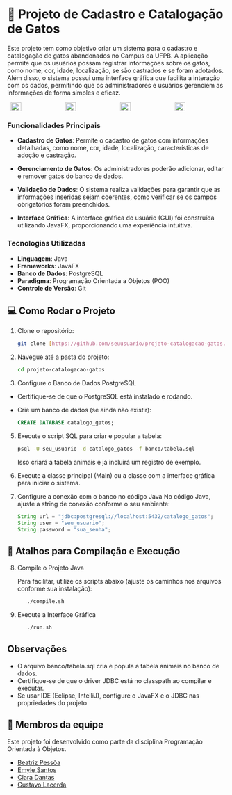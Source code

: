 # 🐾 Projeto de Cadastro e Catalogação de Gatos

Este projeto tem como objetivo criar um sistema para o cadastro e catalogação de gatos abandonados no Campus da UFPB. A aplicação permite que os usuários possam registrar informações sobre os gatos, como nome, cor, idade, localização, se são castrados e se foram adotados. Além disso, o sistema possui uma interface gráfica que facilita a interação com os dados, permitindo que os administradores e usuários gerenciem as informações de forma simples e eficaz.

<div style="display: flex; justify-content: space-around;">
  <img src="https://github.com/user-attachments/assets/0564a393-a16d-425d-bf08-ca5176cfa371" width="22%" />
  <img src="https://github.com/user-attachments/assets/1d1b4106-1d9d-40f0-b187-b94cde9e64de" width="22%" />
  <img src="https://github.com/user-attachments/assets/365c2b3e-7751-4949-ab99-8cfbe51621e8" width="22%" />
  <img src="https://github.com/user-attachments/assets/365c2b3e-7751-4949-ab99-8cfbe51621e8" width="22%" />
</div>

### Funcionalidades Principais

- **Cadastro de Gatos**: Permite o cadastro de gatos com informações detalhadas, como nome, cor, idade, localização, características de adoção e castração.

- **Gerenciamento de Gatos**: Os administradores poderão adicionar, editar e remover gatos do banco de dados.

- **Validação de Dados**: O sistema realiza validações para garantir que as informações inseridas sejam coerentes, como verificar se os campos obrigatórios foram preenchidos.

- **Interface Gráfica**: A interface gráfica do usuário (GUI) foi construída utilizando JavaFX, proporcionando uma experiência intuitiva.

### Tecnologias Utilizadas

- **Linguagem**: Java
- **Frameworks**: JavaFX
- **Banco de Dados**: PostgreSQL
- **Paradigma**: Programação Orientada a Objetos (POO)
- **Controle de Versão**: Git


## 💻 Como Rodar o Projeto

1. Clone o repositório:
   
   ```bash
   git clone [https://github.com/seuusuario/projeto-catalogacao-gatos.git](https://github.com/seuusuario/projeto-catalogacao-gatos.git)´

3. Navegue até a pasta do projeto:

   ```bash
   cd projeto-catalogacao-gatos
   ```

4. Configure o Banco de Dados PostgreSQL
   
- Certifique-se de que o PostgreSQL está instalado e rodando.
- Crie um banco de dados (se ainda não existir):

   ```sql
   CREATE DATABASE catalogo_gatos;
   ```
5. Execute o script SQL para criar e popular a tabela:
   ```bash
   psql -U seu_usuario -d catalogo_gatos -f banco/tabela.sql
   ```
   Isso criará a tabela animais e já incluirá um registro de exemplo.

6. Execute a classe principal (Main) ou a classe com a interface gráfica para iniciar o sistema.

7. Configure a conexão com o banco no código Java
No código Java, ajuste a string de conexão conforme o seu ambiente:

   ```java
   String url = "jdbc:postgresql://localhost:5432/catalogo_gatos";
   String user = "seu_usuario";
   String password = "sua_senha";
   ```

## 🔨 Atalhos para Compilação e Execução

8. Compile o Projeto Java

   Para facilitar, utilize os scripts abaixo (ajuste os caminhos nos arquivos conforme sua instalação):

   ```bash
      ./compile.sh
   ```
9. Execute a Interface Gráfica
   ```bash
      ./run.sh
   ```

## Observações
- O arquivo banco/tabela.sql cria e popula a tabela animais no banco de dados.
- Certifique-se de que o driver JDBC está no classpath ao compilar e executar.
- Se usar IDE (Eclipse, IntelliJ), configure o JavaFX e o JDBC nas propriedades do projeto

## 🤝 Membros da equipe
Este projeto foi desenvolvido como parte da disciplina Programação Orientada à Objetos.

- [Beatriz Pessôa](https://github.com/beapessoas)
- [Emyle Santos](https://github.com/Emysntts)
- [Clara Dantas](https://github.com/claratdantass)
- [Gustavo Lacerda](https://github.com/LacerdaGustavo)

